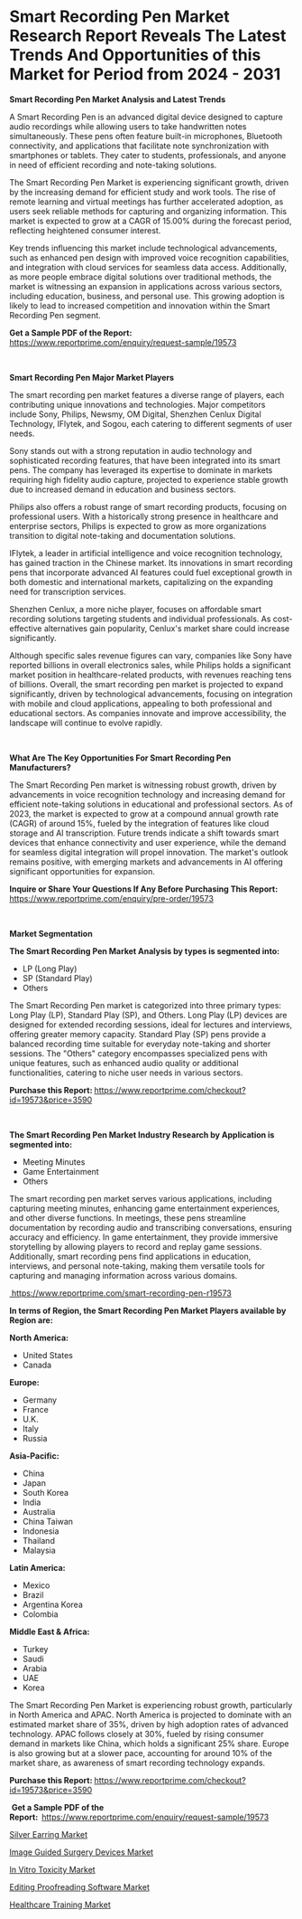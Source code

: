 <p><h1>Smart Recording Pen Market Research Report Reveals The Latest Trends And Opportunities of this Market for Period from 2024 - 2031</h1></p><p><strong>Smart Recording Pen Market Analysis and Latest Trends</strong></p>
<p><p>A Smart Recording Pen is an advanced digital device designed to capture audio recordings while allowing users to take handwritten notes simultaneously. These pens often feature built-in microphones, Bluetooth connectivity, and applications that facilitate note synchronization with smartphones or tablets. They cater to students, professionals, and anyone in need of efficient recording and note-taking solutions.</p><p>The Smart Recording Pen Market is experiencing significant growth, driven by the increasing demand for efficient study and work tools. The rise of remote learning and virtual meetings has further accelerated adoption, as users seek reliable methods for capturing and organizing information. This market is expected to grow at a CAGR of 15.00% during the forecast period, reflecting heightened consumer interest.</p><p>Key trends influencing this market include technological advancements, such as enhanced pen design with improved voice recognition capabilities, and integration with cloud services for seamless data access. Additionally, as more people embrace digital solutions over traditional methods, the market is witnessing an expansion in applications across various sectors, including education, business, and personal use. This growing adoption is likely to lead to increased competition and innovation within the Smart Recording Pen segment.</p></p>
<p><strong>Get a Sample PDF of the Report:&nbsp;</strong> <a href="https://www.reportprime.com/enquiry/request-sample/19573?utm_campaign=8&utm_medium=2&utm_source=Github&utm_content=ia&utm_term=23112024&utm_id=smart-recording-pen">https://www.reportprime.com/enquiry/request-sample/19573</a></p>
<p>&nbsp;</p>
<p><strong>Smart Recording Pen Major Market Players</strong></p>
<p><p>The smart recording pen market features a diverse range of players, each contributing unique innovations and technologies. Major competitors include Sony, Philips, Newsmy, OM Digital, Shenzhen Cenlux Digital Technology, IFlytek, and Sogou, each catering to different segments of user needs.</p><p>Sony stands out with a strong reputation in audio technology and sophisticated recording features, that have been integrated into its smart pens. The company has leveraged its expertise to dominate in markets requiring high fidelity audio capture, projected to experience stable growth due to increased demand in education and business sectors.</p><p>Philips also offers a robust range of smart recording products, focusing on professional users. With a historically strong presence in healthcare and enterprise sectors, Philips is expected to grow as more organizations transition to digital note-taking and documentation solutions.</p><p>IFlytek, a leader in artificial intelligence and voice recognition technology, has gained traction in the Chinese market. Its innovations in smart recording pens that incorporate advanced AI features could fuel exceptional growth in both domestic and international markets, capitalizing on the expanding need for transcription services.</p><p>Shenzhen Cenlux, a more niche player, focuses on affordable smart recording solutions targeting students and individual professionals. As cost-effective alternatives gain popularity, Cenlux's market share could increase significantly.</p><p>Although specific sales revenue figures can vary, companies like Sony have reported billions in overall electronics sales, while Philips holds a significant market position in healthcare-related products, with revenues reaching tens of billions. Overall, the smart recording pen market is projected to expand significantly, driven by technological advancements, focusing on integration with mobile and cloud applications, appealing to both professional and educational sectors. As companies innovate and improve accessibility, the landscape will continue to evolve rapidly.</p></p>
<p>&nbsp;</p>
<p><strong>What Are The Key Opportunities For Smart Recording Pen Manufacturers?</strong></p>
<p><p>The Smart Recording Pen market is witnessing robust growth, driven by advancements in voice recognition technology and increasing demand for efficient note-taking solutions in educational and professional sectors. As of 2023, the market is expected to grow at a compound annual growth rate (CAGR) of around 15%, fueled by the integration of features like cloud storage and AI transcription. Future trends indicate a shift towards smart devices that enhance connectivity and user experience, while the demand for seamless digital integration will propel innovation. The market's outlook remains positive, with emerging markets and advancements in AI offering significant opportunities for expansion.</p></p>
<p><strong>Inquire or Share Your Questions If Any Before Purchasing This Report:</strong> <a href="https://www.reportprime.com/enquiry/pre-order/19573?utm_campaign=8&utm_medium=2&utm_source=Github&utm_content=ia&utm_term=23112024&utm_id=smart-recording-pen">https://www.reportprime.com/enquiry/pre-order/19573</a></p>
<p>&nbsp;</p>
<p><strong>Market Segmentation</strong></p>
<p><strong>The Smart Recording Pen Market Analysis by types is segmented into:</strong></p>
<p><ul><li>LP (Long Play)</li><li>SP (Standard Play)</li><li>Others</li></ul></p>
<p><p>The Smart Recording Pen market is categorized into three primary types: Long Play (LP), Standard Play (SP), and Others. Long Play (LP) devices are designed for extended recording sessions, ideal for lectures and interviews, offering greater memory capacity. Standard Play (SP) pens provide a balanced recording time suitable for everyday note-taking and shorter sessions. The "Others" category encompasses specialized pens with unique features, such as enhanced audio quality or additional functionalities, catering to niche user needs in various sectors.</p></p>
<p><strong>Purchase this Report:&nbsp;</strong><a href="https://www.reportprime.com/checkout?id=19573&price=3590&utm_campaign=8&utm_medium=2&utm_source=Github&utm_content=ia&utm_term=23112024&utm_id=smart-recording-pen">https://www.reportprime.com/checkout?id=19573&price=3590</a></p>
<p>&nbsp;</p>
<p><strong>The Smart Recording Pen Market Industry Research by Application is segmented into:</strong></p>
<p><ul><li>Meeting Minutes</li><li>Game Entertainment</li><li>Others</li></ul></p>
<p><p>The smart recording pen market serves various applications, including capturing meeting minutes, enhancing game entertainment experiences, and other diverse functions. In meetings, these pens streamline documentation by recording audio and transcribing conversations, ensuring accuracy and efficiency. In game entertainment, they provide immersive storytelling by allowing players to record and replay game sessions. Additionally, smart recording pens find applications in education, interviews, and personal note-taking, making them versatile tools for capturing and managing information across various domains.</p></p>
<p><a href="https://www.reportprime.com/smart-recording-pen-r19573?utm_campaign=8&utm_medium=2&utm_source=Github&utm_content=ia&utm_term=23112024&utm_id=smart-recording-pen">&nbsp;https://www.reportprime.com/smart-recording-pen-r19573</a></p>
<p><strong>In terms of Region, the Smart Recording Pen Market Players available by Region are:</strong></p>
<p>
    <p> <strong> North America: </strong>
        <ul>
            <li>United States</li>
            <li>Canada</li>
        </ul>
        </p> 
    <p> <strong> Europe: </strong>
        <ul>
            <li>Germany</li>
            <li>France</li>
            <li>U.K.</li>
            <li>Italy</li>
            <li>Russia</li>
        </ul>
        </p> 
    <p> <strong> Asia-Pacific: </strong>
        <ul>
            <li>China</li>
            <li>Japan</li>
            <li>South Korea</li>
            <li>India</li>
            <li>Australia</li>
            <li>China Taiwan</li>
            <li>Indonesia</li>
            <li>Thailand</li>
            <li>Malaysia</li>
        </ul>
        </p> 
    <p> <strong> Latin America: </strong>
        <ul>
            <li>Mexico</li>
            <li>Brazil</li>
            <li>Argentina Korea</li>
            <li>Colombia</li>
        </ul>
        </p> 
    <p> <strong> Middle East & Africa: </strong>
        <ul>
            <li>Turkey</li>
            <li>Saudi</li>
            <li>Arabia</li>
            <li>UAE</li>
            <li>Korea</li>
        </ul>
    </p>
    </p>
<p><p>The Smart Recording Pen Market is experiencing robust growth, particularly in North America and APAC. North America is projected to dominate with an estimated market share of 35%, driven by high adoption rates of advanced technology. APAC follows closely at 30%, fueled by rising consumer demand in markets like China, which holds a significant 25% share. Europe is also growing but at a slower pace, accounting for around 10% of the market share, as awareness of smart recording technology expands.</p></p>
<p><strong>Purchase this Report: </strong><a href="https://www.reportprime.com/checkout?id=19573&price=3590&utm_campaign=8&utm_medium=2&utm_source=Github&utm_content=ia&utm_term=23112024&utm_id=smart-recording-pen">https://www.reportprime.com/checkout?id=19573&price=3590</a></p>
<p>&nbsp;<strong>Get a Sample PDF of the Report:&nbsp;&nbsp;</strong><a href="https://www.reportprime.com/enquiry/request-sample/19573?utm_campaign=8&utm_medium=2&utm_source=Github&utm_content=ia&utm_term=23112024&utm_id=smart-recording-pen">https://www.reportprime.com/enquiry/request-sample/19573</a></p>
<p><strong></strong></p>
<p><p><a href="https://github.com/AfsanaMia652/Market-Research-Report-List-1/blob/main/silver-earring-market.md?utm_campaign=8&utm_medium=2&utm_source=Github&utm_content=ia&utm_term=23112024&utm_id=smart-recording-pen">Silver Earring Market</a></p><p><a href="https://www.linkedin.com/pulse/exploring-image-guided-surgery-devices-market-size-share-revenue-hrbae?utm_campaign=8&utm_medium=2&utm_source=Github&utm_content=ia&utm_term=23112024&utm_id=smart-recording-pen">Image Guided Surgery Devices Market</a></p><p><a href="https://www.linkedin.com/pulse/immense-growth-vitro-toxicity-market-projected-2024-2031-rapidly-esa4f?utm_campaign=8&utm_medium=2&utm_source=Github&utm_content=ia&utm_term=23112024&utm_id=smart-recording-pen">In Vitro Toxicity Market</a></p><p><a href="https://issuu.com/reportprime-2/docs/editing-proofreading-software-marke_d9ca292f6f3cab?utm_campaign=8&utm_medium=2&utm_source=Github&utm_content=ia&utm_term=23112024&utm_id=smart-recording-pen">Editing Proofreading Software Market</a></p><p><a href="https://issuu.com/reportprime-2/docs/healthcare-training-market-size-203_f129b3543d9d09?utm_campaign=8&utm_medium=2&utm_source=Github&utm_content=ia&utm_term=23112024&utm_id=smart-recording-pen">Healthcare Training Market</a></p></p>